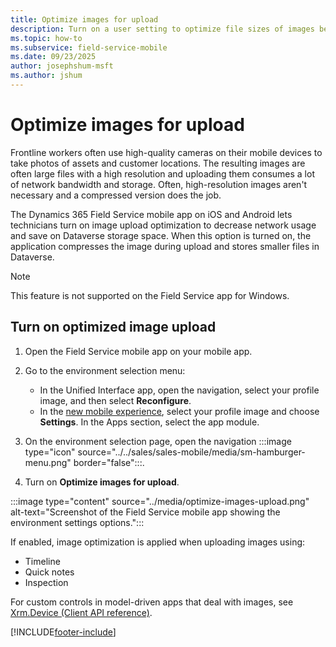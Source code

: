 ```yaml
---
title: Optimize images for upload
description: Turn on a user setting to optimize file sizes of images before uploading it to Dataverse.
ms.topic: how-to
ms.subservice: field-service-mobile
ms.date: 09/23/2025
author: josephshum-msft
ms.author: jshum
---
```


# Optimize images for upload

Frontline workers often use high-quality cameras on their mobile devices to take photos of assets and customer locations. The resulting images are often large files with a high resolution and uploading them consumes a lot of network bandwidth and storage. Often, high-resolution images aren't necessary and a compressed version does the job.  

The Dynamics 365 Field Service mobile app on iOS and Android lets technicians turn on image upload optimization to decrease network usage and save on Dataverse storage space. When this option is turned on, the application compresses the image during upload and stores smaller files in Dataverse.

> [!NOTE]
> This feature is not supported on the Field Service app for Windows.

## Turn on optimized image upload

1. Open the Field Service mobile app on your mobile app.
1. Go to the environment selection menu:

   - In the Unified Interface app, open the navigation, select your profile image, and then select **Reconfigure**.
   - In the [new mobile experience](do-work-newux.md), select your profile image and choose **Settings**. In the Apps section, select the app module.  

1. On the environment selection page, open the navigation :::image type="icon" source="../../sales/sales-mobile/media/sm-hamburger-menu.png" border="false":::.

1. Turn on **Optimize images for upload**.

:::image type="content" source="../media/optimize-images-upload.png" alt-text="Screenshot of the Field Service mobile app showing the environment settings options.":::

If enabled, image optimization is applied when uploading images using:

- Timeline
- Quick notes
- Inspection

For custom controls in model-driven apps that deal with images, see [Xrm.Device (Client API reference)](/power-apps/developer/model-driven-apps/clientapi/reference/xrm-device).

[!INCLUDE[footer-include](../../includes/footer-banner.md)]
